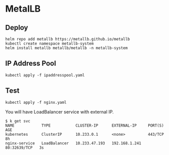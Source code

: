 # MetalLB

## Deploy

```
helm repo add metallb https://metallb.github.io/metallb
kubectl create namespace metallb-system
helm install metallb metallb/metallb -n metallb-system
```

## IP Address Pool

```
kubectl apply -f ipaddresspool.yaml
```

## Test

```
kubectl apply -f nginx.yaml
```

You will have LoadBalancer service with external IP.

```
$ k get svc
NAME            TYPE           CLUSTER-IP      EXTERNAL-IP     PORT(S)        AGE
kubernetes      ClusterIP      10.233.0.1      <none>          443/TCP        8h
nginx-service   LoadBalancer   10.233.47.193   192.168.1.241   80:32639/TCP   3s
```

